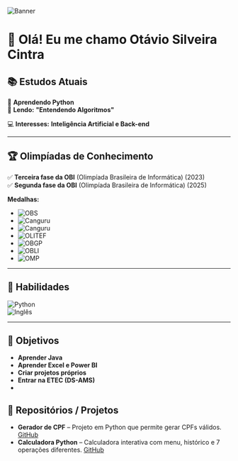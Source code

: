 ![Banner](https://i.imgur.com/V7R8F7E.gif)

# 👋 Olá! Eu me chamo Otávio Silveira Cintra

## 📚 Estudos Atuais

🐍 **Aprendendo Python**  
📖 **Lendo:** **"Entendendo Algoritmos"**

💻 **Interesses:** **Inteligência Artificial e Back-end**

---

## 🏆 Olimpíadas de Conhecimento

✅ **Terceira fase da OBI** (Olimpíada Brasileira de Informática) (2023)  
✅ **Segunda fase da OBI** (Olimpíada Brasileira de Informática) (2025)

**Medalhas:**
- ![OBS](https://img.shields.io/badge/OBS-Ouro-yellow?logo=mathworks&logoColor=white)  
- ![Canguru](https://img.shields.io/badge/Canguru-Prata-lightgrey?logo=mathworks&logoColor=white)  
- ![Canguru](https://img.shields.io/badge/Canguru-2xBronze-orange?logo=mathworks&logoColor=white)  
- ![OLITEF](https://img.shields.io/badge/OLITEF-Bronze-orange?logo=mathworks&logoColor=white)  
- ![OBGP](https://img.shields.io/badge/OBGP-Bronze-orange?logo=mathworks&logoColor=white)  
- ![OBLI](https://img.shields.io/badge/OBLI-Honra_ao_Mérito-blue?logo=mathworks&logoColor=white)  
- ![OMP](https://img.shields.io/badge/OMP-Honra_ao_Mérito-blue?logo=mathworks&logoColor=white)  

---

## 🧠 Habilidades

![Python](https://img.shields.io/badge/Python-Intermediário-blue?logo=python&logoColor=white)  
![Inglês](https://img.shields.io/badge/Inglês-Intermediário-blue?logo=google&logoColor=white)

---

## 🎯 Objetivos

- **Aprender Java**  
- **Aprender Excel e Power BI**  
- **Criar projetos próprios**  
- **Entrar na ETEC (DS-AMS)**
- 
## 📂 Repositórios / Projetos

- **Gerador de CPF** – Projeto em Python que permite gerar CPFs válidos. [GitHub](https://github.com/otavioscintra/gerador-de-cpf-python)  
- **Calculadora Python** – Calculadora interativa com menu, histórico e 7 operações diferentes. [GitHub](https://github.com/otavioscintra/calculadora-python)
